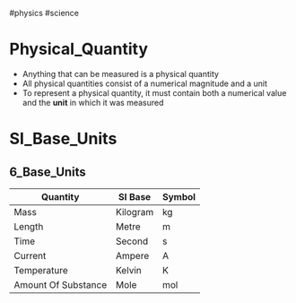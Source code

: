 #physics #science 

# Physical_Quantity
- Anything that can be measured is a physical quantity 
- All physical quantities consist of a numerical magnitude and a unit
- To represent a physical quantity, it must contain both a numerical value and the **unit** in which it was measured
# SI_Base_Units 
## 6_Base_Units
| **Quantity**            | **SI Base**  | **Symbol** |
| ------------------- | -------- | ------ |
| Mass                | Kilogram | kg     |
| Length              | Metre    | m      |
| Time                | Second   | s      |
| Current             | Ampere   | A      |
| Temperature         | Kelvin   | K      |
| Amount Of Substance | Mole     | mol    |


